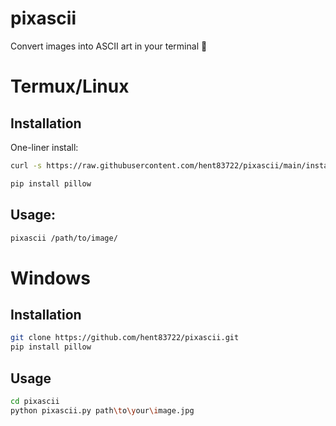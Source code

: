 # pixascii

Convert images into ASCII art in your terminal 🎨

# Termux/Linux 

## Installation
One-liner install:
```bash
curl -s https://raw.githubusercontent.com/hent83722/pixascii/main/install.sh | bash
```
```bash
pip install pillow
```
## Usage:
```bash
pixascii /path/to/image/
```

# Windows

## Installation

```bash
git clone https://github.com/hent83722/pixascii.git
pip install pillow
```

## Usage

```Bash
cd pixascii
python pixascii.py path\to\your\image.jpg
```
